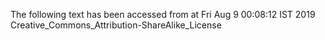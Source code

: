 The following text has been accessed from at Fri Aug 9 00:08:12 IST 2019
Creative_Commons_Attribution-ShareAlike_License
